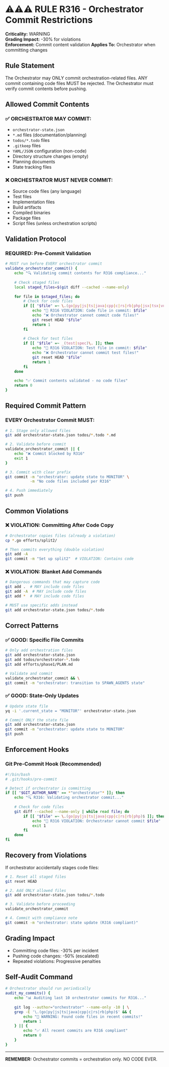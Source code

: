 # ⚠️⚠️⚠️ RULE R316 - Orchestrator Commit Restrictions

**Criticality:** WARNING  
**Grading Impact:** -30% for violations  
**Enforcement:** Commit content validation
**Applies To:** Orchestrator when committing changes

## Rule Statement

The Orchestrator may ONLY commit orchestration-related files. ANY commit containing code files MUST be rejected. The Orchestrator must verify commit contents before pushing.

## Allowed Commit Contents

### ✅ ORCHESTRATOR MAY COMMIT:
- `orchestrator-state.json`
- `*.md` files (documentation/planning)
- `todos/*.todo` files
- `.gitkeep` files
- `YAML/JSON` configuration (non-code)
- Directory structure changes (empty)
- Planning documents
- State tracking files

### ❌ ORCHESTRATOR MUST NEVER COMMIT:
- Source code files (any language)
- Test files
- Implementation files
- Build artifacts
- Compiled binaries
- Package files
- Script files (unless orchestration scripts)

## Validation Protocol

### REQUIRED: Pre-Commit Validation
```bash
# MUST run before EVERY orchestrator commit
validate_orchestrator_commit() {
    echo "🔍 Validating commit contents for R316 compliance..."
    
    # Check staged files
    local staged_files=$(git diff --cached --name-only)
    
    for file in $staged_files; do
        # Check for code files
        if [[ "$file" =~ \.(go|py|js|ts|java|cpp|c|rs|rb|php|jsx|tsx|vue|swift|kt|scala)$ ]]; then
            echo "🚨 R316 VIOLATION: Code file in commit: $file"
            echo "❌ Orchestrator cannot commit code files!"
            git reset HEAD "$file"
            return 1
        fi
        
        # Check for test files
        if [[ "$file" =~ _(test|spec)\. ]]; then
            echo "🚨 R316 VIOLATION: Test file in commit: $file"
            echo "❌ Orchestrator cannot commit test files!"
            git reset HEAD "$file"
            return 1
        fi
    done
    
    echo "✅ Commit contents validated - no code files"
    return 0
}
```

## Required Commit Pattern

### EVERY Orchestrator Commit MUST:
```bash
# 1. Stage only allowed files
git add orchestrator-state.json todos/*.todo *.md

# 2. Validate before commit
validate_orchestrator_commit || {
    echo "❌ Commit blocked by R316"
    exit 1
}

# 3. Commit with clear prefix
git commit -m "orchestrator: update state to MONITOR" \
           -m "No code files included per R316"

# 4. Push immediately
git push
```

## Common Violations

### ❌ VIOLATION: Committing After Code Copy
```bash
# Orchestrator copies files (already a violation)
cp *.go efforts/split2/

# Then commits everything (double violation)
git add -A
git commit -m "Set up split2"  # VIOLATION: Contains code
```

### ❌ VIOLATION: Blanket Add Commands
```bash
# Dangerous commands that may capture code
git add .  # MAY include code files
git add -A  # MAY include code files
git add *  # MAY include code files

# MUST use specific adds instead
git add orchestrator-state.json todos/*.todo
```

## Correct Patterns

### ✅ GOOD: Specific File Commits
```bash
# Only add orchestration files
git add orchestrator-state.json
git add todos/orchestrator-*.todo
git add efforts/phase1/PLAN.md

# Validate and commit
validate_orchestrator_commit && \
git commit -m "orchestrator: transition to SPAWN_AGENTS state"
```

### ✅ GOOD: State-Only Updates
```bash
# Update state file
yq -i '.current_state = "MONITOR"' orchestrator-state.json

# Commit ONLY the state file
git add orchestrator-state.json
git commit -m "orchestrator: update state to MONITOR"
git push
```

## Enforcement Hooks

### Git Pre-Commit Hook (Recommended)
```bash
#!/bin/bash
# .git/hooks/pre-commit

# Detect if orchestrator is committing
if [[ "$GIT_AUTHOR_NAME" == *"orchestrator"* ]]; then
    echo "🔍 R316: Validating orchestrator commit..."
    
    # Check for code files
    git diff --cached --name-only | while read file; do
        if [[ "$file" =~ \.(go|py|js|ts|java|cpp|c|rs|rb|php)$ ]]; then
            echo "🚨 R316 VIOLATION: Orchestrator cannot commit $file"
            exit 1
        fi
    done
fi
```

## Recovery from Violations

If orchestrator accidentally stages code files:
```bash
# 1. Reset all staged files
git reset HEAD

# 2. Add ONLY allowed files
git add orchestrator-state.json todos/*.todo

# 3. Validate before proceeding
validate_orchestrator_commit

# 4. Commit with compliance note
git commit -m "orchestrator: state update (R316 compliant)"
```

## Grading Impact

- Committing code files: -30% per incident
- Pushing code changes: -50% (escalated)
- Repeated violations: Progressive penalties

## Self-Audit Command

```bash
# Orchestrator should run periodically
audit_my_commits() {
    echo "📊 Auditing last 10 orchestrator commits for R316..."
    
    git log --author="orchestrator" --name-only -10 | \
    grep -E '\.(go|py|js|ts|java|cpp|c|rs|rb|php)$' && {
        echo "🚨 WARNING: Found code files in recent commits!"
        return 1
    } || {
        echo "✅ All recent commits are R316 compliant"
        return 0
    }
}
```

---
**REMEMBER:** Orchestrator commits = orchestration only. NO CODE EVER.